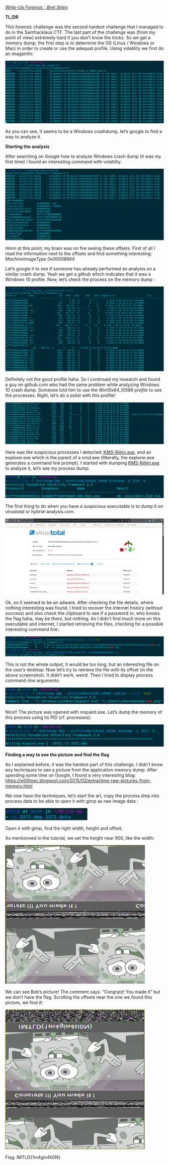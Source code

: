 <u>*Write-Up Forensic : Bret Stiles*</u>

**TL;DR**

This forensic challenge was the second hardest challenge that I managed to do in the Santhacklaus CTF. The last part of the challenge was (from my point of view) extremely hard if you don’t know the tricks. So we get a memory dump, the first step is to determine the OS (Linux / Windows or Mac) in order to create or use the adequat profile. Using volatility we first do an imageinfo:

![](images/ala1.png)

As you can see, it seems to be a Windows crashdump, let’s google to find a way to analyze it.

**Starting the analysis**

After searching on Google how to analyze Windows crash dump (it was my first time) I found an interesting command with volatility:

![](images/ala2.png)

Hmm at this point, my brain was on fire seeing these offsets. First of all I read the information next to the offsets and find something interesting: *MachineImageType 0x00008664*

Let’s google it to see if someone has already performed an analysis on a similar crash dump. Yeah we get a github which indicates that it was a Windows 10 profile. Now, let’s check the process on the memory dump :

![](images/ala3.png)

Definitely not the good profile haha. So I continued my research and found a guy on github.com who had the same problem while analyzing Windows 10 crash dump. Someone told him to use the *Win10x64\_10586 profile* to see the processes. Right, let’s do a pslist with this profile!

![](images/ala4.png)

Here was the suspicious processes I detected: <KMS-R@in.exe>, and an explorer.exe which is the parent of a cmd.exe (litterally, the explorer.exe generates a command line prompt). I started with dumping <KMS-R@in.exe> to analyze it, let’s see my process dump:

![](images/ala5.png)

The first thing to do when you have a suspicious executable is to dump it on virustotal or hybrid-analysis.com.

![](images/ala6.png)

Ok, so it seemed to be an adware. After checking the file details, where nothing interesting was found, I tried to recover the internet history (without success) and also check the clipboard to see if a password or, who knows the flag haha, may be there, but nothing. As I didn’t find much more on this executable and internet, I started retrieving the files, checking for a possible interesting command line:

![](images/ala7.png)

This is not the whole output, it would be too long, but an interesting file on the user’s desktop. Now let’s try to retrieve the file with its offset (in the above screenshot). It didn’t work, weird. Then I tried to display process command-line arguments:

![](images/ala8.png)

Nice!! The picture was opened with mspaint.exe. Let’s dump the memory of this process using its PID (cf. processes):

![](images/ala9.png)

**Finding a way to see the picture and find the flag**

As I explained before, it was the hardest part of this challenge. I didn’t know any techniques to see a picture from the application memory dump. After spending some time on Google, I found a very interesting blog: <https://w00tsec.blogspot.com/2015/02/extracting-raw-pictures-from-memory.html>

We now have the techniques, let’s start the art, copy the process.dmp into process.data to be able to open it with gimp as raw image data :

![](images/ala10.png)

Open it with gimp, find the right width, height and offset;

As mentionned in the tutorial, we set the height near 900, like the width:

![](images/ala11.png)

We can see Bob’s picture! The comment says: “Congratz! You made it” but we don’t have the flag. Scrolling the offsets near the one we found this picture, we find it!

![](images/ala12.png)

Flag: IMTLD{1m4gin4ti0N}